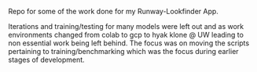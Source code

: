 Repo for some of the work done for my Runway-Lookfinder App.

Iterations and training/testing for many models were left out and as work environments changed from colab to gcp to hyak klone @ UW leading to non essential work being left behind. The focus was on moving the scripts pertaining to training/benchmarking which was the focus during earlier stages of development. 
